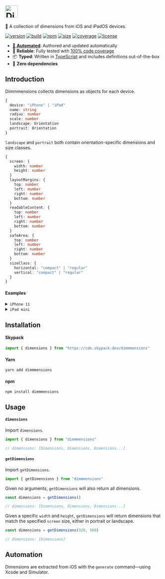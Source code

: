 # <a href="https://marcbouchenoire.com/projects/dimmmensions"><img src="https://raw.githubusercontent.com/marcbouchenoire/dimmmensions/main/.github/logo.svg" height="40" alt="Dimmmensions" /></a>

📏 ️A collection of dimensions from iOS and iPadOS devices.

[![version](https://img.shields.io/badge/iOS%2015.0-message?color=%23b4e)](https://developer.apple.com/sf-symbols/)
[![build](https://img.shields.io/github/workflow/status/marcbouchenoire/dimmmensions/CI?color=%23b4e)](https://github.com/marcbouchenoire/dimmmensions/actions/workflows/ci.yml)
[![npm](https://img.shields.io/npm/v/dimmmensions?color=%23b4e)](https://www.npmjs.com/package/dimmmensions)
[![size](https://img.shields.io/bundlephobia/minzip/dimmmensions?label=size&color=%23b4e)](https://bundlephobia.com/package/dimmmensions)
[![coverage](https://img.shields.io/codecov/c/github/marcbouchenoire/dimmmensions?color=%23b4e)](https://codecov.io/gh/marcbouchenoire/dimmmensions)
[![license](https://img.shields.io/github/license/marcbouchenoire/dimmmensions?color=%23b4e)](https://github.com/marcbouchenoire/dimmmensions/blob/main/LICENSE)

- [🤖 **Automated**](#automation): Authored and updated automatically
- 🧪 **Reliable**: Fully tested with [100% code coverage](https://codecov.io/gh/marcbouchenoire/dimmmensions)
- 📦 **Typed**: Written in [TypeScript](https://www.typescriptlang.org/) and includes definitions out-of-the-box
- 💨 **Zero dependencies**

## Introduction

Dimmmensions collects dimensions as objects for each device.

```typescript
{
  device: "iPhone" | "iPad"
  name: string
  radius: number
  scale: number
  landscape: Orientation
  portrait: Orientation
}
```

`landscape` and `portrait` both contain orientation-specific dimensions and size classes.

```typescript
{
  screen: {
    width: number
    height: number
  }
  layoutMargins: {
    top: number
    left: number
    right: number
    bottom: number
  }
  readableContent: {
    top: number
    left: number
    right: number
    bottom: number
  }
  safeArea: {
    top: number
    left: number
    right: number
    bottom: number
  }
  sizeClass: {
    horizontal: "compact" | "regular"
    vertical: "compact" | "regular"
  }
}
```

#### Examples

<details>
<summary><code>iPhone 11</code></summary>
<p>

```json
{
  "device": "iPhone",
  "name": "iPhone 11",
  "radius": 41.5,
  "scale": 2,
  "landscape": {
    "screen": {
      "width": 896,
      "height": 414
    },
    "layoutMargins": {
      "top": 0,
      "left": 64,
      "right": 64,
      "bottom": 21
    },
    "readableContent": {
      "top": 0,
      "left": 116,
      "right": 116,
      "bottom": 21
    },
    "safeArea": {
      "top": 0,
      "left": 48,
      "right": 48,
      "bottom": 21
    },
    "sizeClass": {
      "horizontal": "regular",
      "vertical": "compact"
    }
  },
  "portrait": {
    "screen": {
      "width": 414,
      "height": 896
    },
    "layoutMargins": {
      "top": 48,
      "left": 20,
      "right": 20,
      "bottom": 34
    },
    "readableContent": {
      "top": 48,
      "left": 20,
      "right": 20,
      "bottom": 34
    },
    "safeArea": {
      "top": 48,
      "left": 0,
      "right": 0,
      "bottom": 34
    },
    "sizeClass": {
      "horizontal": "compact",
      "vertical": "regular"
    }
  }
}
```

</p>
</details>

<details>
<summary><code>iPad mini</code></summary>
<p>

```json
{
  "device": "iPad",
  "name": "iPad mini (6th generation)",
  "radius": 21.5,
  "scale": 2,
  "landscape": {
    "screen": {
      "width": 1133,
      "height": 744
    },
    "sizeClass": {
      "horizontal": "regular",
      "vertical": "regular"
    },
    "layoutMargins": {
      "top": 24,
      "left": 20,
      "right": 20,
      "bottom": 20
    },
    "readableContent": {
      "top": 24,
      "left": 234.5,
      "right": 234.5,
      "bottom": 20
    },
    "safeArea": {
      "top": 24,
      "left": 0,
      "right": 0,
      "bottom": 20
    }
  },
  "portrait": {
    "screen": {
      "width": 744,
      "height": 1133
    },
    "sizeClass": {
      "horizontal": "regular",
      "vertical": "regular"
    },
    "layoutMargins": {
      "top": 24,
      "left": 20,
      "right": 20,
      "bottom": 20
    },
    "readableContent": {
      "top": 24,
      "left": 20,
      "right": 20,
      "bottom": 20
    },
    "safeArea": {
      "top": 24,
      "left": 0,
      "right": 0,
      "bottom": 20
    }
  }
}
```

</p>
</details>

## Installation

#### Skypack

```javascript
import { dimensions } from "https://cdn.skypack.dev/dimmmensions"
```

#### Yarn

```bash
yarn add dimmmensions
```

#### npm

```bash
npm install dimmmensions
```

## Usage

#### `dimensions`

Import `dimensions`.

```typescript
import { dimensions } from "dimmmensions"

// dimensions: [Dimensions, Dimensions, Dimensions...]
```

#### `getDimensions`

Import `getDimensions`.

```typescript
import { getDimensions } from "dimmmensions"
```

Given no arguments, `getDimensions` will also return all dimensions.

```typescript
const dimensions = getDimensions()

// dimensions: [Dimensions, Dimensions, Dimensions...]
```

Given a specific `width` and `height`, `getDimensions` will return dimensions that match the specified `screen` size, either in portrait or landscape.

```typescript
const dimensions = getDimensions(320, 568)

// dimensions: [Dimensions]
```

## Automation

Dimensions are extracted from iOS with the `generate` command—using Xcode and Simulator.
